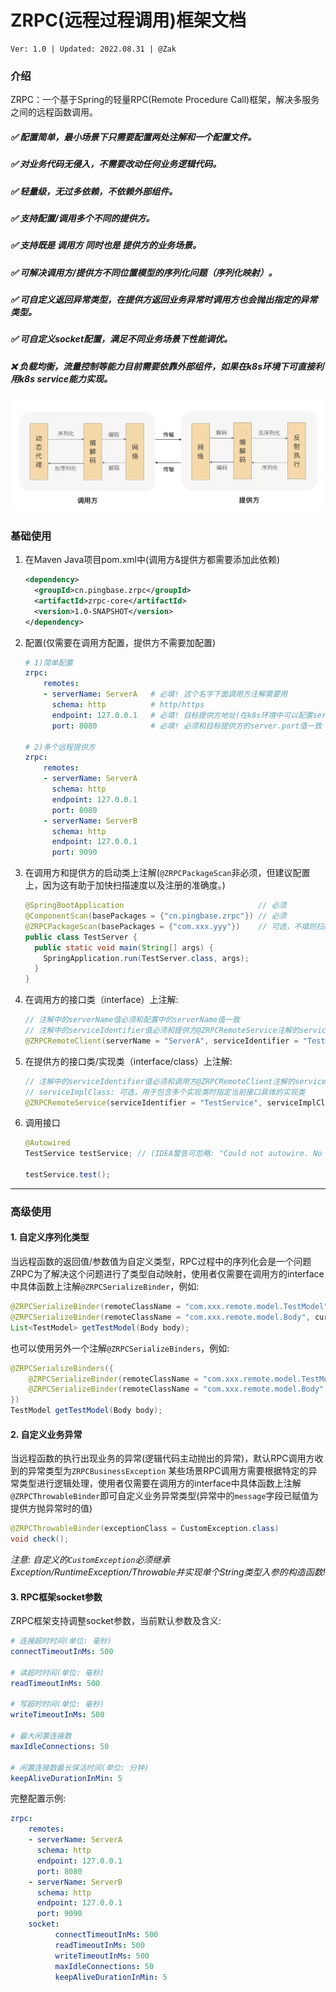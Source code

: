 # ZRPC(远程过程调用)框架文档
    Ver: 1.0 | Updated: 2022.08.31 | @Zak
### 介绍
ZRPC：一个基于Spring的轻量RPC(Remote Procedure Call)框架，解决多服务之间的远程函数调用。
##### ✅ 配置简单，最小场景下只需要配置两处注解和一个配置文件。
##### ✅ 对业务代码无侵入，不需要改动任何业务逻辑代码。
##### ✅ 轻量级，无过多依赖，不依赖外部组件。
##### ✅ 支持配置/调用多个不同的提供方。
##### ✅ 支持既是 调用方 同时也是 提供方的业务场景。
##### ✅ 可解决调用方/提供方不同位置模型的序列化问题（序列化映射）。
##### ✅ 可自定义返回异常类型，在提供方返回业务异常时调用方也会抛出指定的异常类型。
##### ✅ 可自定义socket配置，满足不同业务场景下性能调优。
##### ❌ 负载均衡，流量控制等能力目前需要依靠外部组件，如果在k8s环境下可直接利用k8s service能力实现。

![框架实现原理](images/RPC.jpeg)
### 基础使用

1. 在Maven Java项目pom.xml中(调用方&提供方都需要添加此依赖)
    ```xml
    <dependency>
      <groupId>cn.pingbase.zrpc</groupId>
      <artifactId>zrpc-core</artifactId>
      <version>1.0-SNAPSHOT</version>
    </dependency>
    ```
2. 配置(仅需要在调用方配置，提供方不需要加配置)
    ```yaml
    # 1)简单配置
    zrpc:
        remotes:
        - serverName: ServerA   # 必填! 这个名字下面调用方注解需要用
          schema: http          # http/https
          endpoint: 127.0.0.1   # 必填! 目标提供方地址(在k8s环境中可以配置service name)
          port: 8080            # 必填! 必须和目标提供方的server.port值一致
    
    # 2)多个远程提供方
    zrpc:
        remotes:
        - serverName: ServerA
          schema: http
          endpoint: 127.0.0.1
          port: 8080
        - serverName: ServerB
          schema: http
          endpoint: 127.0.0.1
          port: 9090
    ```
3. 在调用方和提供方的启动类上注解(`@ZRPCPackageScan`非必须，但建议配置上，因为这有助于加快扫描速度以及注册的准确度。)
   ```java
   @SpringBootApplication                              // 必须
   @ComponentScan(basePackages = {"cn.pingbase.zrpc"}) // 必须
   @ZRPCPackageScan(basePackages = {"com.xxx.yyy"})    // 可选，不填则扫描所有
   public class TestServer {
     public static void main(String[] args) {
       SpringApplication.run(TestServer.class, args);
     }
   }
   ```
4. 在调用方的接口类（interface）上注解:
    ```java
    // 注解中的serverName值必须和配置中的serverName值一致
    // 注解中的serviceIdentifier值必须和提供方@ZRPCRemoteService注解的serviceIdentifier值一致
    @ZRPCRemoteClient(serverName = "ServerA", serviceIdentifier = "TestService")
    ```
5. 在提供方的接口类/实现类（interface/class）上注解:
   ```java
   // 注解中的serviceIdentifier值必须和调用方@ZRPCRemoteClient注解的serviceIdentifier值一致
   // serviceImplClass: 可选，用于包含多个实现类时指定当前接口具体的实现类
   @ZRPCRemoteService(serviceIdentifier = "TestService", serviceImplClass = xxxx.class)
   ```
6. 调用接口
    ```java
    @Autowired
    TestService testService; // (IDEA警告可忽略: "Could not autowire. No beans of 'TestService' type found.")
    
    testService.test();
    ```
---

### 高级使用

#### 1. 自定义序列化类型

当远程函数的返回值/参数值为自定义类型，RPC过程中的序列化会是一个问题
ZRPC为了解决这个问题进行了类型自动映射，使用者仅需要在调用方的interface中具体函数上注解`@ZRPCSerializeBinder`，例如:

```java
@ZRPCSerializeBinder(remoteClassName = "com.xxx.remote.model.TestModel", currentClass = TestModel.class)
@ZRPCSerializeBinder(remoteClassName = "com.xxx.remote.model.Body", currentClass = Body.class)
List<TestModel> getTestModel(Body body);
```
也可以使用另外一个注解`@ZRPCSerializeBinders`，例如:
```java
@ZRPCSerializeBinders({
    @ZRPCSerializeBinder(remoteClassName = "com.xxx.remote.model.TestModel", currentClass = TestModel.class),
    @ZRPCSerializeBinder(remoteClassName = "com.xxx.remote.model.Body", currentClass = Body.class)
})
TestModel getTestModel(Body body);
```

#### 2. 自定义业务异常

当远程函数的执行出现业务的异常(逻辑代码主动抛出的异常)，默认RPC调用方收到的异常类型为`ZRPCBusinessException`
某些场景RPC调用方需要根据特定的异常类型进行逻辑处理，使用者仅需要在调用方的interface中具体函数上注解`@ZRPCThrowableBinder`即可自定义业务异常类型(异常中的`message`字段已赋值为提供方抛异常时的值)
```java
@ZRPCThrowableBinder(exceptionClass = CustomException.class)
void check();
```
*注意: 自定义的`CustomException`必须继承Exception/RuntimeException/Throwable并实现单个String类型入参的构造函数!*

#### 3. RPC框架socket参数
ZRPC框架支持调整socket参数，当前默认参数及含义:
```yaml
# 连接超时时间(单位: 毫秒)
connectTimeoutInMs: 500

# 读超时时间(单位: 毫秒)
readTimeoutInMs: 500

# 写超时时间(单位: 毫秒)
writeTimeoutInMs: 500

# 最大闲置连接数
maxIdleConnections: 50

# 闲置连接数最长保活时间(单位: 分钟)
keepAliveDurationInMin: 5
```
完整配置示例:
```yaml
zrpc:
    remotes:
    - serverName: ServerA
      schema: http
      endpoint: 127.0.0.1
      port: 8080
    - serverName: ServerB
      schema: http
      endpoint: 127.0.0.1
      port: 9090
    socket:
          connectTimeoutInMs: 500
          readTimeoutInMs: 500
          writeTimeoutInMs: 500
          maxIdleConnections: 50
          keepAliveDurationInMin: 5
```
